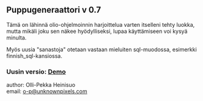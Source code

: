 Puppugeneraattori v 0.7
-----------------------

Tämä on lähinnä olio-ohjelmoinnin harjoittelua varten itselleni tehty luokka, 
mutta mikäli joku sen näkee hyödylliseksi, lupaa käyttämiseen voi kysyä minulta.

Myös uusia "sanastoja" otetaan vastaan mieluiten sql-muodossa, esimerkki finnish_sql-kansiossa.

### __Uusin versio__: [Demo](http://unknownpixels.com/puppua.php "Demo") ###

author: Olli-Pekka Heinisuo  
email: o-p@unknownpixels.com